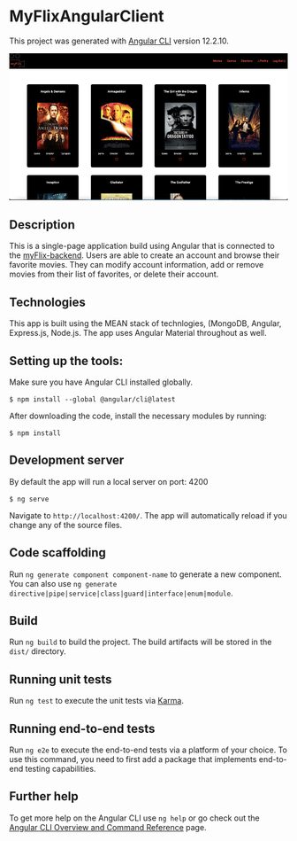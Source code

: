 # MyFlixAngularClient

This project was generated with [Angular CLI](https://github.com/angular/angular-cli) version 12.2.10.

![myflix-angular](/myflix-angular.png)

## Description

This is a single-page application build using Angular that is connected to the [myFlix-backend](https://github.com/paulinemarg/myFlix-backend). Users are able to create an account and browse their favorite movies. They can modify account information, add or remove movies from their list of favorites, or delete their account.

## Technologies

This app is built using the MEAN stack of technlogies, (MongoDB, Angular, Express.js, Node.js. The app uses Angular Material throughout as well.


## Setting up the tools:

Make sure you have Angular CLI installed globally. 

```
$ npm install --global @angular/cli@latest
```

After downloading the code, install the necessary modules by running:

```
$ npm install
```

## Development server

By default the app will run a local server on port: 4200

```
$ ng serve
```

Navigate to `http://localhost:4200/`. The app will automatically reload if you change any of the source files.

## Code scaffolding

Run `ng generate component component-name` to generate a new component. You can also use `ng generate directive|pipe|service|class|guard|interface|enum|module`.

## Build

Run `ng build` to build the project. The build artifacts will be stored in the `dist/` directory.

## Running unit tests

Run `ng test` to execute the unit tests via [Karma](https://karma-runner.github.io).

## Running end-to-end tests

Run `ng e2e` to execute the end-to-end tests via a platform of your choice. To use this command, you need to first add a package that implements end-to-end testing capabilities.

## Further help

To get more help on the Angular CLI use `ng help` or go check out the [Angular CLI Overview and Command Reference](https://angular.io/cli) page.
